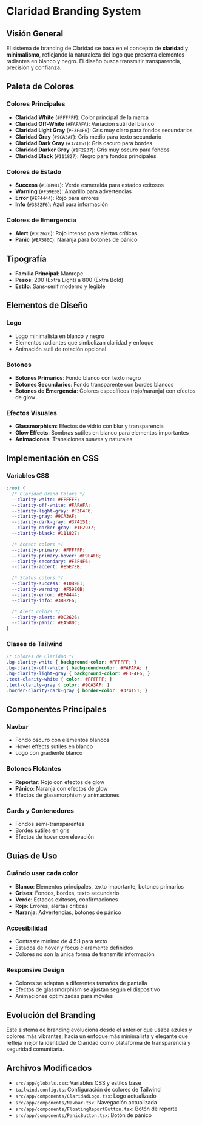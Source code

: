 # Claridad Branding System

## Visión General

El sistema de branding de Claridad se basa en el concepto de **claridad** y **minimalismo**, reflejando la naturaleza del logo que presenta elementos radiantes en blanco y negro. El diseño busca transmitir transparencia, precisión y confianza.

## Paleta de Colores

### Colores Principales

- **Claridad White** (`#FFFFFF`): Color principal de la marca
- **Claridad Off-White** (`#FAFAFA`): Variación sutil del blanco
- **Claridad Light Gray** (`#F3F4F6`): Gris muy claro para fondos secundarios
- **Claridad Gray** (`#9CA3AF`): Gris medio para texto secundario
- **Claridad Dark Gray** (`#374151`): Gris oscuro para bordes
- **Claridad Darker Gray** (`#1F2937`): Gris muy oscuro para fondos
- **Claridad Black** (`#111827`): Negro para fondos principales

### Colores de Estado

- **Success** (`#10B981`): Verde esmeralda para estados exitosos
- **Warning** (`#F59E0B`): Amarillo para advertencias
- **Error** (`#EF4444`): Rojo para errores
- **Info** (`#3B82F6`): Azul para información

### Colores de Emergencia

- **Alert** (`#DC2626`): Rojo intenso para alertas críticas
- **Panic** (`#EA580C`): Naranja para botones de pánico

## Tipografía

- **Familia Principal**: Manrope
- **Pesos**: 200 (Extra Light) a 800 (Extra Bold)
- **Estilo**: Sans-serif moderno y legible

## Elementos de Diseño

### Logo
- Logo minimalista en blanco y negro
- Elementos radiantes que simbolizan claridad y enfoque
- Animación sutil de rotación opcional

### Botones
- **Botones Primarios**: Fondo blanco con texto negro
- **Botones Secundarios**: Fondo transparente con bordes blancos
- **Botones de Emergencia**: Colores específicos (rojo/naranja) con efectos de glow

### Efectos Visuales
- **Glassmorphism**: Efectos de vidrio con blur y transparencia
- **Glow Effects**: Sombras sutiles en blanco para elementos importantes
- **Animaciones**: Transiciones suaves y naturales

## Implementación en CSS

### Variables CSS
```css
:root {
  /* Claridad Brand Colors */
  --clarity-white: #FFFFFF;
  --clarity-off-white: #FAFAFA;
  --clarity-light-gray: #F3F4F6;
  --clarity-gray: #9CA3AF;
  --clarity-dark-gray: #374151;
  --clarity-darker-gray: #1F2937;
  --clarity-black: #111827;

  /* Accent colors */
  --clarity-primary: #FFFFFF;
  --clarity-primary-hover: #F9FAFB;
  --clarity-secondary: #F3F4F6;
  --clarity-accent: #E5E7EB;

  /* Status colors */
  --clarity-success: #10B981;
  --clarity-warning: #F59E0B;
  --clarity-error: #EF4444;
  --clarity-info: #3B82F6;

  /* Alert colors */
  --clarity-alert: #DC2626;
  --clarity-panic: #EA580C;
}
```

### Clases de Tailwind
```css
/* Colores de Claridad */
.bg-clarity-white { background-color: #FFFFFF; }
.bg-clarity-off-white { background-color: #FAFAFA; }
.bg-clarity-light-gray { background-color: #F3F4F6; }
.text-clarity-white { color: #FFFFFF; }
.text-clarity-gray { color: #9CA3AF; }
.border-clarity-dark-gray { border-color: #374151; }
```

## Componentes Principales

### Navbar
- Fondo oscuro con elementos blancos
- Hover effects sutiles en blanco
- Logo con gradiente blanco

### Botones Flotantes
- **Reportar**: Rojo con efectos de glow
- **Pánico**: Naranja con efectos de glow
- Efectos de glassmorphism y animaciones

### Cards y Contenedores
- Fondos semi-transparentes
- Bordes sutiles en gris
- Efectos de hover con elevación

## Guías de Uso

### Cuándo usar cada color
- **Blanco**: Elementos principales, texto importante, botones primarios
- **Grises**: Fondos, bordes, texto secundario
- **Verde**: Estados exitosos, confirmaciones
- **Rojo**: Errores, alertas críticas
- **Naranja**: Advertencias, botones de pánico

### Accesibilidad
- Contraste mínimo de 4.5:1 para texto
- Estados de hover y focus claramente definidos
- Colores no son la única forma de transmitir información

### Responsive Design
- Colores se adaptan a diferentes tamaños de pantalla
- Efectos de glassmorphism se ajustan según el dispositivo
- Animaciones optimizadas para móviles

## Evolución del Branding

Este sistema de branding evoluciona desde el anterior que usaba azules y colores más vibrantes, hacia un enfoque más minimalista y elegante que refleja mejor la identidad de Claridad como plataforma de transparencia y seguridad comunitaria.

## Archivos Modificados

- `src/app/globals.css`: Variables CSS y estilos base
- `tailwind.config.ts`: Configuración de colores de Tailwind
- `src/app/components/ClaridadLogo.tsx`: Logo actualizado
- `src/app/components/Navbar.tsx`: Navegación actualizada
- `src/app/components/FloatingReportButton.tsx`: Botón de reporte
- `src/app/components/PanicButton.tsx`: Botón de pánico
